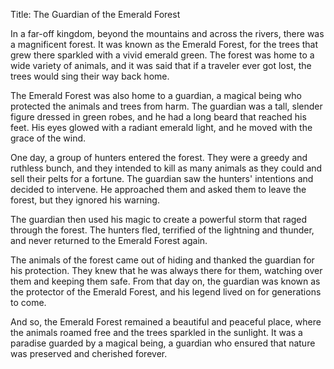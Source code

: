 Title: The Guardian of the Emerald Forest

In a far-off kingdom, beyond the mountains and across the rivers, there was a magnificent forest. It was known as the Emerald Forest, for the trees that grew there sparkled with a vivid emerald green. The forest was home to a wide variety of animals, and it was said that if a traveler ever got lost, the trees would sing their way back home.

The Emerald Forest was also home to a guardian, a magical being who protected the animals and trees from harm. The guardian was a tall, slender figure dressed in green robes, and he had a long beard that reached his feet. His eyes glowed with a radiant emerald light, and he moved with the grace of the wind.

One day, a group of hunters entered the forest. They were a greedy and ruthless bunch, and they intended to kill as many animals as they could and sell their pelts for a fortune. The guardian saw the hunters' intentions and decided to intervene. He approached them and asked them to leave the forest, but they ignored his warning.

The guardian then used his magic to create a powerful storm that raged through the forest. The hunters fled, terrified of the lightning and thunder, and never returned to the Emerald Forest again.

The animals of the forest came out of hiding and thanked the guardian for his protection. They knew that he was always there for them, watching over them and keeping them safe. From that day on, the guardian was known as the protector of the Emerald Forest, and his legend lived on for generations to come.

And so, the Emerald Forest remained a beautiful and peaceful place, where the animals roamed free and the trees sparkled in the sunlight. It was a paradise guarded by a magical being, a guardian who ensured that nature was preserved and cherished forever.